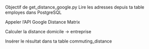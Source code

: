 Objectif de get_distance_google.py
Lire les adresses depuis ta table employes dans PostgreSQL

Appeler l’API Google Distance Matrix

Calculer la distance domicile → entreprise

Insérer le résultat dans ta table commuting_distance